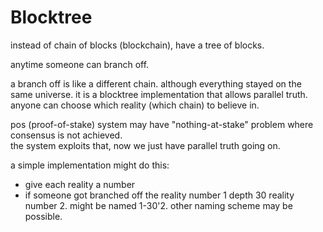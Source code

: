 # Blocktree

instead of chain of blocks (blockchain), have a tree of blocks.

anytime someone can branch off.  

a branch off is like a different chain.  although everything stayed on the same universe.  it is a blocktree implementation that allows parallel truth.  anyone can choose which reality (which chain) to believe in.

pos (proof-of-stake) system may have "nothing-at-stake" problem where consensus is not achieved.  
the system exploits that, now we just have parallel truth going on.  

a simple implementation might do this:
- give each reality a number
- if someone got branched off the reality number 1 depth 30 reality number 2.  might be named 1-30'2.  other naming scheme may be possible.  

